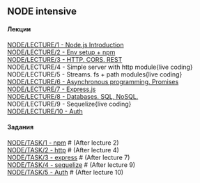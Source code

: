 ## NODE intensive

#### Лекции
[NODE/LECTURE/1 -  Node.js Introduction](https://zemla4ok.github.io/nodejs/01)  
[NODE/LECTURE/2 -  Env setup + npm](https://zemla4ok.github.io/nodejs/02)  
[NODE/LECTURE/3 -  HTTP. CORS. REST](https://zemla4ok.github.io/nodejs/03)  
NODE/LECTURE/4 -  Simple server with http module{live coding}  
NODE/LECTURE/5 -  Streams. fs + path modules{live coding}  
[NODE/LECTURE/6 -  Asynchronous programming. Promises](https://zemla4ok.github.io/nodejs/06)  
[NODE/LECTURE/7 -  Express.js](https://zemla4ok.github.io/nodejs/07)  
[NODE/LECTURE/8 -  Databases. SQL, NoSQL.](https://zemla4ok.github.io/nodejs/08)  
NODE/LECTURE/9 -  Sequelize{live coding}   
[NODE/LECTURE/10 -  Auth](https://zemla4ok.github.io/nodejs/10)

#### Задания


[NODE/TASK/1 - npm](https://zemla4ok.github.io/nodejs/tasks/1.html) # (After lecture 2)  
[NODE/TASK/2 - http](https://zemla4ok.github.io/nodejs/tasks/2.html) # (After lecture 4)  
[NODE/TASK/3 - express](https://zemla4ok.github.io/nodejs/tasks/3.html) # (After lecture 7)  
[NODE/TASK/4 - sequelize](https://zemla4ok.github.io/nodejs/tasks/4.html) # (After lecture 9)  
[NODE/TASK/5 - Auth](https://zemla4ok.github.io/nodejs/tasks/4.html) # (After lecture 10)  

